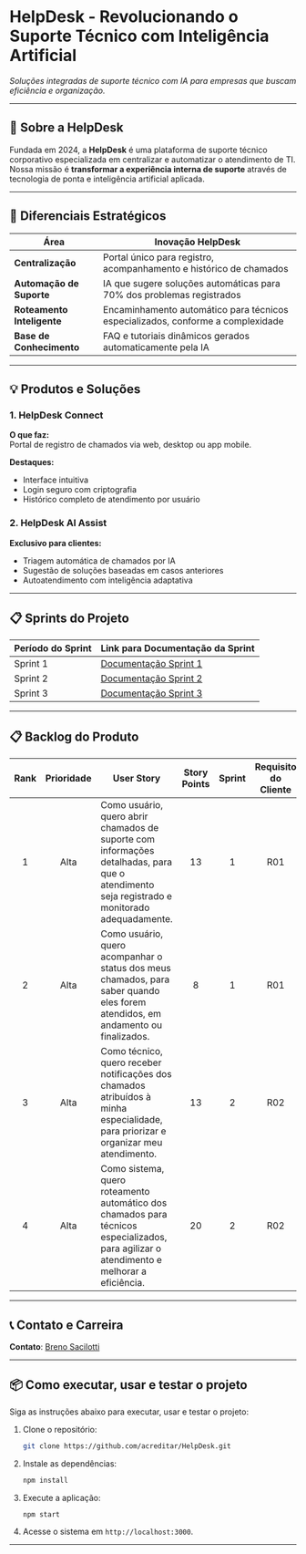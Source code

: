 # HelpDesk - Revolucionando o Suporte Técnico com Inteligência Artificial  
_Soluções integradas de suporte técnico com IA para empresas que buscam eficiência e organização._

---

## 📌 Sobre a HelpDesk
Fundada em 2024, a **HelpDesk** é uma plataforma de suporte técnico corporativo especializada em centralizar e automatizar o atendimento de TI. Nossa missão é **transformar a experiência interna de suporte** através de tecnologia de ponta e inteligência artificial aplicada.

---

## 🚀 Diferenciais Estratégicos

| Área                       | Inovação HelpDesk                                                               |
| -------------------------- | ------------------------------------------------------------------------------- |
| **Centralização**          | Portal único para registro, acompanhamento e histórico de chamados              |
| **Automação de Suporte**   | IA que sugere soluções automáticas para 70% dos problemas registrados           |
| **Roteamento Inteligente** | Encaminhamento automático para técnicos especializados, conforme a complexidade |
| **Base de Conhecimento**   | FAQ e tutoriais dinâmicos gerados automaticamente pela IA                       |

---

## 💡 Produtos e Soluções

### 1. HelpDesk Connect  
**O que faz:**  
Portal de registro de chamados via web, desktop ou app mobile.  

**Destaques:**
- Interface intuitiva
- Login seguro com criptografia
- Histórico completo de atendimento por usuário  

### 2. HelpDesk AI Assist  
**Exclusivo para clientes:**  
- Triagem automática de chamados por IA  
- Sugestão de soluções baseadas em casos anteriores  
- Autoatendimento com inteligência adaptativa  

---

## 📋 Sprints do Projeto

| Período do Sprint | Link para Documentação da Sprint|
| ----------------- | ------------------------------- | 
| Sprint 1          | [Documentação Sprint 1](link)   |
| Sprint 2          | [Documentação Sprint 2](link)   |
| Sprint 3          | [Documentação Sprint 3](link)   |

---

## 📋 Backlog do Produto <a id="backlog"></a>

| Rank | Prioridade | User Story                                                                                                                                                              | Story Points | Sprint | Requisito do Cliente | Status |
|:----:|:----------:|-----------------------------------------------------------------------------------------------------------------------------------------------------------------------|:------------:|:------:|:--------------------:|:------:|
|  1   |    Alta    | Como usuário, quero abrir chamados de suporte com informações detalhadas, para que o atendimento seja registrado e monitorado adequadamente.                          |      13      |   1    |         R01          |   ⬜    |
|  2   |    Alta    | Como usuário, quero acompanhar o status dos meus chamados, para saber quando eles forem atendidos, em andamento ou finalizados.                                        |      8       |   1    |         R01          |   ⬜    |
|  3   |    Alta    | Como técnico, quero receber notificações dos chamados atribuídos à minha especialidade, para priorizar e organizar meu atendimento.                                   |      13      |   2    |         R02          |   ⬜    |
|  4   |    Alta    | Como sistema, quero roteamento automático dos chamados para técnicos especializados, para agilizar o atendimento e melhorar a eficiência.                              |      20      |   2    |         R02          |   ⬜    |

---

## 📞 Contato e Carreira  
**Contato**: [Breno Sacilotti](https://github.com/acreditar)

---

## 📦 Como executar, usar e testar o projeto

Siga as instruções abaixo para executar, usar e testar o projeto:

1. Clone o repositório:  
    ```bash
    git clone https://github.com/acreditar/HelpDesk.git
    ```

2. Instale as dependências:  
    ```bash
    npm install
    ```

3. Execute a aplicação:  
    ```bash
    npm start
    ```

4. Acesse o sistema em `http://localhost:3000`.

---
